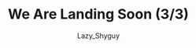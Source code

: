 ---
media: "images/rounds/round_1/landing_3.png"
media_type: image
type: art
title: We Are Landing Soon (3/3)
author: [Lazy_Shyguy]
desc: Bjeurn Suez lets the crew know that command is currently conducting the pre-landing checks.
---